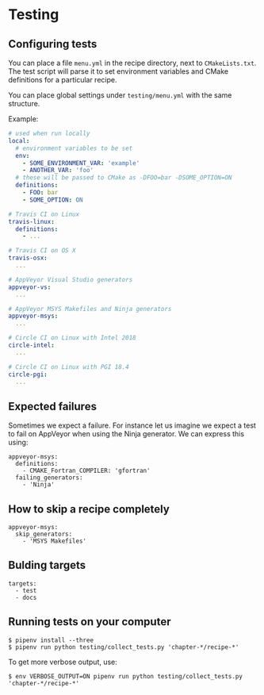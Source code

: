 # Testing


## Configuring tests

You can place a file `menu.yml` in the recipe directory, next to `CMakeLists.txt`.
The test script will parse it to set environment variables and CMake definitions for a particular recipe.

You can place global settings under `testing/menu.yml` with the same structure.

Example:
```yaml
# used when run locally
local:
  # environment variables to be set
  env:
    - SOME_ENVIRONMENT_VAR: 'example'
    - ANOTHER_VAR: 'foo'
  # these will be passed to CMake as -DFOO=bar -DSOME_OPTION=ON
  definitions:
    - FOO: bar
    - SOME_OPTION: ON

# Travis CI on Linux
travis-linux:
  definitions:
    - ...

# Travis CI on OS X
travis-osx:
  ...

# AppVeyor Visual Studio generators
appveyor-vs:
  ...

# AppVeyor MSYS Makefiles and Ninja generators
appveyor-msys:
  ...

# Circle CI on Linux with Intel 2018
circle-intel:
  ...

# Circle CI on Linux with PGI 18.4
circle-pgi:
  ...
```


## Expected failures

Sometimes we expect a failure. For instance let us imagine we expect
a test to fail on AppVeyor when using the Ninja generator. We can express this using:

```
appveyor-msys:
  definitions:
    - CMAKE_Fortran_COMPILER: 'gfortran'
  failing_generators:
    - 'Ninja'
```


## How to skip a recipe completely

```
appveyor-msys:
  skip_generators:
    - 'MSYS Makefiles'
```


## Bulding targets

```
targets:
  - test
  - docs
```


## Running tests on your computer

```shell
$ pipenv install --three
$ pipenv run python testing/collect_tests.py 'chapter-*/recipe-*'
```

To get more verbose output, use:

```shell
$ env VERBOSE_OUTPUT=ON pipenv run python testing/collect_tests.py 'chapter-*/recipe-*'
```
